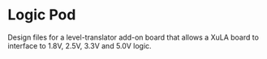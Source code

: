 Logic Pod
===================

Design files for a level-translator add-on board that allows a XuLA board to interface to 1.8V, 2.5V, 3.3V and 5.0V logic.
